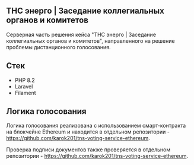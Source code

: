 ## ТНС энерго | Заседание коллегиальных органов и комитетов

Серверная часть решения кейса "ТНС энерго | Заседание коллегиальных органов и комитетов", направленного на решение проблемы дистанционного голосования.

## Стек 

* PHP 8.2
* Laravel
* Filament

## Логика голосования

Логика голосования реализована с использованием смарт-контракта на блокчейне Ethereum и находится в отдельном
репозитории - https://github.com/karok201/tns-voting-service-ethereum.

Проверка подписи документов также проверяется в отдельном репозитории -
https://github.com/karok201/tns-voting-service-ethereum.
